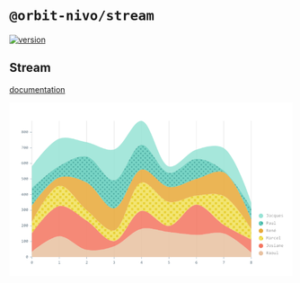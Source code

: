 # `@orbit-nivo/stream`

[![version](https://img.shields.io/npm/v/@orbit-nivo/stream.svg?style=flat-square)](https://www.npmjs.com/package/@orbit-nivo/stream)

## Stream

[documentation](http://nivo.rocks/stream)

![Stream](https://raw.githubusercontent.com/plouc/nivo/master/packages/stream/doc/stream.png)
